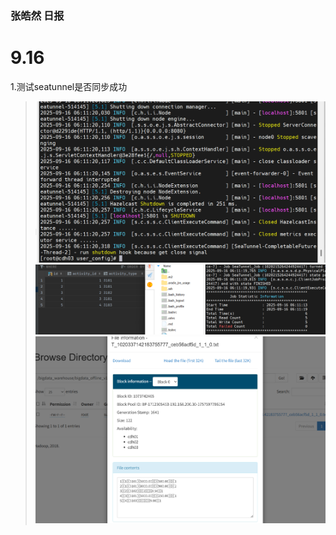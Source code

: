 ### 张皓然  日报
# 9.16

1.测试seatunnel是否同步成功
>![img_9_16_1.png](img/img_9_16_1.png)
> ![img_9_16_2.png](img/img_9_16_2.png)
> ![img_9_16_3.png](img/img_9_16_3.png)